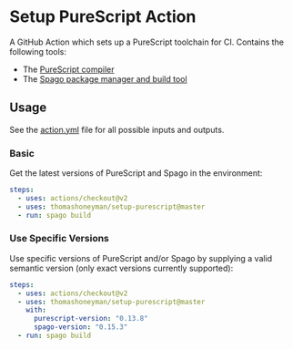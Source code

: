 # Setup PureScript Action

A GitHub Action which sets up a PureScript toolchain for CI. Contains the following tools:

- The [PureScript compiler](https://github.com/purescript/purescript)
- The [Spago package manager and build tool](https://github.com/purescript/spago)

## Usage

See the [action.yml](action.yml) file for all possible inputs and outputs.

### Basic

Get the latest versions of PureScript and Spago in the environment:

```yaml
steps:
  - uses: actions/checkout@v2
  - uses: thomashoneyman/setup-purescript@master
  - run: spago build
```

### Use Specific Versions

Use specific versions of PureScript and/or Spago by supplying a valid semantic version (only exact versions currently supported):

```yaml
steps:
  - uses: actions/checkout@v2
  - uses: thomashoneyman/setup-purescript@master
    with:
      purescript-version: "0.13.8"
      spago-version: "0.15.3"
  - run: spago build
```

